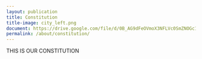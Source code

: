 ```yaml
---
layout: publication
title: Constitution
title-image: city_left.png
document: https://drive.google.com/file/d/0B_AG9dFeOVmoX3NFLVc0SmZNOGc1ZUVxNDV3VXdXZDdVWjdv/preview
permalink: /about/constitution/
---
```

<!-- Global site tag (gtag.js) - Google Analytics -->
<script async src="https://www.googletagmanager.com/gtag/js?id=G-BJ4JGEM1JH"></script>
<script>
    window.dataLayer = window.dataLayer || [];
    function gtag(){dataLayer.push(arguments);}
    gtag('js', new Date());

    gtag('config', 'G-BJ4JGEM1JH');
</script>

THIS IS OUR CONSTITUTION